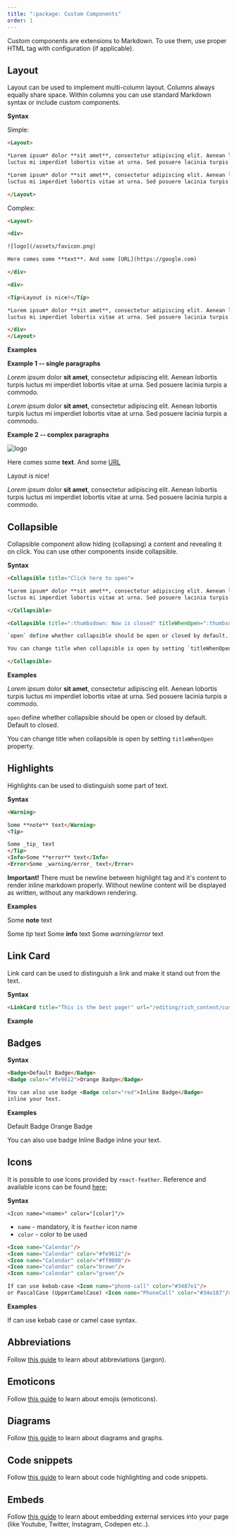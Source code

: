 ```yaml
---
title: ":package: Custom Components"
order: 1
---
```


Custom components are extensions to Markdown. To use them, use proper
HTML tag with configuration (if applicable).

## Layout

Layout can be used to implement multi-column layout. Columns always equally
share space. Within columns you can use standard Markdown syntax or include
custom components.

**Syntax**

Simple:

```html
<Layout>

*Lorem ipsum* dolor **sit amet**, consectetur adipiscing elit. Aenean lobortis turpis 
luctus mi imperdiet lobortis vitae at urna. Sed posuere lacinia turpis a commodo.

*Lorem ipsum* dolor **sit amet**, consectetur adipiscing elit. Aenean lobortis turpis 
luctus mi imperdiet lobortis vitae at urna. Sed posuere lacinia turpis a commodo.

</Layout>
```

Complex:

```html
<Layout>

<div>

![logo](/assets/favicon.png)

Here comes some **text**. And some [URL](https://google.com)

</div>

<div>

<Tip>Layout is nice!</Tip>

*Lorem ipsum* dolor **sit amet**, consectetur adipiscing elit. Aenean lobortis turpis 
luctus mi imperdiet lobortis vitae at urna. Sed posuere lacinia turpis a commodo.

</div>
</Layout>
```

**Examples**

**Example 1 -- single paragraphs**

<Layout>

*Lorem ipsum* dolor **sit amet**, consectetur adipiscing elit. Aenean lobortis turpis 
luctus mi imperdiet lobortis vitae at urna. Sed posuere lacinia turpis a commodo.

*Lorem ipsum* dolor **sit amet**, consectetur adipiscing elit. Aenean lobortis turpis 
luctus mi imperdiet lobortis vitae at urna. Sed posuere lacinia turpis a commodo.

</Layout>

**Example 2 -- complex paragraphs**

<Layout>

<div>

![logo](../assets/favicon.png)

Here comes some **text**. And some [URL](https://google.com)

</div>

<div>

<Tip>Layout is nice!</Tip>

*Lorem ipsum* dolor **sit amet**, consectetur adipiscing elit. Aenean lobortis turpis 
luctus mi imperdiet lobortis vitae at urna. Sed posuere lacinia turpis a commodo.

</div>
</Layout>

## Collapsible

Collapsible component allow hiding (collapsing) a content and revealing it on click.
You can use other components inside collapsible.

**Syntax**

```html
<Collapsible title="Click here to open">

*Lorem ipsum* dolor **sit amet**, consectetur adipiscing elit. Aenean lobortis turpis 
luctus mi imperdiet lobortis vitae at urna. Sed posuere lacinia turpis a commodo.

</Collapsible>

<Collapsible title=":thumbsdown: Now is closed" titleWhenOpen=":thumbsup: Now is open" open="true">

`open` define whether collapsible should be open or closed by default. Defaults to closed.

You can change title when collapsible is open by setting `titleWhenOpen` property.

</Collapsible>
```

**Examples**

<Collapsible title="Click here to open">

*Lorem ipsum* dolor **sit amet**, consectetur adipiscing elit. Aenean lobortis turpis 
luctus mi imperdiet lobortis vitae at urna. Sed posuere lacinia turpis a commodo.

</Collapsible>  

<Collapsible title=":thumbsdown: Now is closed" titleWhenOpen=":thumbsup: Now is open" open="true">

`open` define whether collapsible should be open or closed by default. Default to closed.

You can change title when collapsible is open by setting `titleWhenOpen` property.

</Collapsible>

## Highlights

Highlights can be used to distinguish some part of text.

**Syntax**

```html
<Warning>

Some **note** text</Warning>
<Tip>

Some _tip_ text
</Tip>
<Info>Some **error** text</Info>
<Error>Some _warning/error_ text</Error>
```

**Important!** There must be newline between highlight tag
and it's content to render inline markdown properly. Without
newline content will be displayed as written, without any markdown rendering.

**Examples**

<Warning>

Some **note** text
</Warning>
<Tip>

Some _tip_ text
</Tip>
<Info>Some **info** text</Info>
<Error>Some _warning/error_ text</Error>

## Link Card

Link card can be used to distinguish a link and make it
stand out from the text. 

**Syntax**

```html
<LinkCard title="This is the best page!" url="/editing/rich_content/custom_components" />
```

**Example**

<LinkCard title="This is the best page!" url="/editing/rich_content/custom_components" />

## Badges

**Syntax**

```html
<Badge>Default Badge</Badge>
<Badge color="#fe9612">Orange Badge</Badge>

You can also use badge <Badge color="red">Inline Badge</Badge> 
inline your text.
```

**Examples**

<Badge>Default Badge</Badge>
<Badge color="#fe9612">Orange Badge</Badge>

You can also use badge <Badge color="red">Inline Badge</Badge> 
inline your text.

## Icons

It is possible to use Icons provided by `react-feather`.
Reference and available icons can be found [here](https://bit.dev/feathericons/react-feather);

**Syntax**

`<Icon name="<name>" color="[color]"/>`
* `name` - mandatory, it is `feather` icon name
* `color` - color to be used

```html
<Icon name="Calendar"/>
<Icon name="Calendar" color="#fe9612"/>
<Icon name="Calendar" color="#ff0000"/>
<Icon name="calendar" color="brown"/>
<Icon name="calendar" color="green"/>

If can use kebab-case <Icon name="phone-call" color="#3487e1"/> 
or PascalCase (UpperCamelCase) <Icon name="PhoneCall" color="#34e187"/> for icon name.
```

**Examples**

<Icon name="Calendar"/>
<Icon name="Calendar" color="#fe9612"/>
<Icon name="Calendar" color="#ff0000"/>
<Icon name="calendar" color="brown"/>
<Icon name="calendar" color="green"/>

If can use kebab case <Icon name="phone-call" color="#3487e1"/> 
or camel case <Icon name="PhoneCall" color="#34e187"/>syntax.

## Abbreviations

Follow [this guide](/editing/rich_content/abbreviations) to learn about 
abbreviations (jargon).

## Emoticons

Follow [this guide](/editing/rich_content/emojis) to learn about 
emojis (emoticons).

## Diagrams

Follow [this guide](/editing/rich_content/graphs) to learn about 
diagrams and graphs.

## Code snippets

Follow [this guide](/editing/rich_content/snippets) to learn about 
code highlighting and code snippets.

## Embeds

Follow [this guide](/editing/rich_content/embed) to learn about 
embedding external services into your page (like Youtube, Twitter, Instagram, Codepen etc..).
